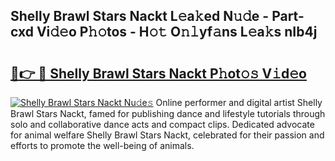 ## Shelly Brawl Stars Nackt L𝚎a𝚔ed N𝚞𝚍e - Part-cxd Vi𝚍𝚎o P𝚑𝚘tos - H𝚘𝚝 O𝚗𝚕yf𝚊ns L𝚎a𝚔s nIb4j

# <h2><a href="http://kfd8i5.oniu.top/?m=Shelly+Brawl+Stars+Nackt">🔗👉 🔴 Shelly Brawl Stars Nackt P𝚑ot𝚘𝚜 V𝚒d𝚎o</a></h2>

[![Shelly Brawl Stars Nackt Nu𝚍e𝚜](https://i.imgur.com/0qMVB7G.gif)](http://kfd8i5.oniu.top/?m=Shelly+Brawl+Stars+Nackt)
Online performer and digital artist Shelly Brawl Stars Nackt, famed for publishing dance and lifestyle tutorials through solo and collaborative dance acts and compact clips. Dedicated advocate for animal welfare Shelly Brawl Stars Nackt, celebrated for their passion and efforts to promote the well-being of animals.  
